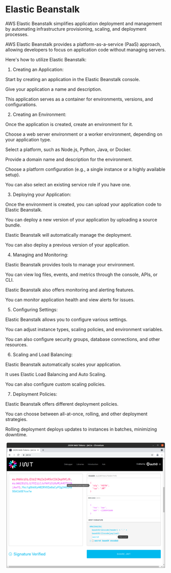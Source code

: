 # Elastic Beanstalk

AWS Elastic Beanstalk simplifies application deployment and management by automating infrastructure provisioning, scaling, and deployment processes.

AWS Elastic Beanstalk provides a platform-as-a-service (PaaS) approach, allowing developers to focus on application code without managing servers.

Here's how to utilize Elastic Beanstalk:

1. Creating an Application:

Start by creating an application in the Elastic Beanstalk console.

Give your application a name and description.

This application serves as a container for environments, versions, and configurations.

2. Creating an Environment:

Once the application is created, create an environment for it.

Choose a web server environment or a worker environment, depending on your application type.

Select a platform, such as Node.js, Python, Java, or Docker.

Provide a domain name and description for the environment.

Choose a platform configuration (e.g., a single instance or a highly available setup).

You can also select an existing service role if you have one.

3. Deploying your Application:

Once the environment is created, you can upload your application code to Elastic Beanstalk.

You can deploy a new version of your application by uploading a source bundle.

Elastic Beanstalk will automatically manage the deployment.

You can also deploy a previous version of your application. 

4. Managing and Monitoring:

Elastic Beanstalk provides tools to manage your environment.

You can view log files, events, and metrics through the console, APIs, or CLI.

Elastic Beanstalk also offers monitoring and alerting features.

You can monitor application health and view alerts for issues.

5. Configuring Settings:

Elastic Beanstalk allows you to configure various settings.

You can adjust instance types, scaling policies, and environment variables.

You can also configure security groups, database connections, and other resources.

6. Scaling and Load Balancing:

Elastic Beanstalk automatically scales your application.

It uses Elastic Load Balancing and Auto Scaling.

You can also configure custom scaling policies.

7. Deployment Policies:

Elastic Beanstalk offers different deployment policies.

You can choose between all-at-once, rolling, and other deployment strategies.

Rolling deployment deploys updates to instances in batches, minimizing downtime. 

![alt text](https://github.com/jylhakos/InternetOfThings/blob/main/JWT/JWT.png?raw=true)
